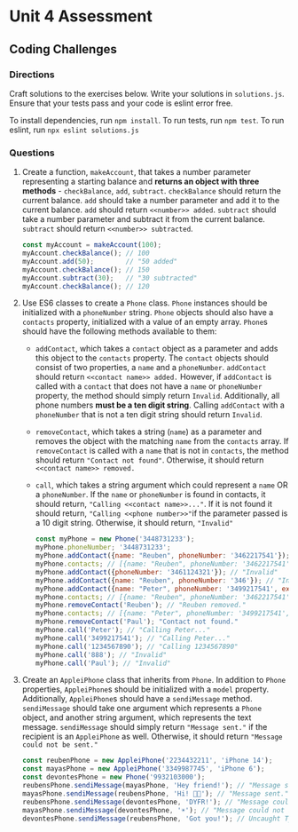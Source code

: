 # Unit 4 Assessment
## Coding Challenges

### Directions
Craft solutions to the exercises below. Write your solutions in `solutions.js`. Ensure that your tests pass and your code is eslint error free.

To install dependencies, run `npm install`.
To run tests, run `npm test`.
To run eslint, run `npx eslint solutions.js`

### Questions
1. Create a function, `makeAccount`, that takes a number parameter representing a starting balance and **returns an object with three methods** - `checkBalance`, `add`, `subtract`. `checkBalance` should return the current balance. `add` should take a number parameter and add it to the current balance. `add` should return `<<number>> added`. `subtract` should take a number parameter and subtract it from the current balance. `subtract` should return `<<number>> subtracted`.

      ```javascript
      const myAccount = makeAccount(100);
      myAccount.checkBalance(); // 100
      myAccount.add(50);        // "50 added"
      myAccount.checkBalance(); // 150 
      myAccount.subtract(30);   // "30 subtracted"
      myAccount.checkBalance(); // 120
      ```
      
2. Use ES6 classes to create a `Phone` class. `Phone` instances should be initialized with a `phoneNumber` string. `Phone` objects should also have a `contacts` property, initialized with a value of an empty array. `Phone`s should have the following methods available to them:
    * `addContact`, which takes a `contact` object as a parameter and adds this object to the `contacts` property. The `contact` objects should consist of two properties, a `name` and a `phoneNumber`. `addContact` should return `<<contact name>> added.` However, if `addContact` is called with a `contact` that does not have a `name` or `phoneNumber` property, the method should simply return `Invalid`. Additionally, all phone numbers **must be a ten digit string**. Calling `addContact` with a `phoneNumber` that is not a ten digit string should return `Invalid`. 
    * `removeContact`, which takes a string (`name`) as a parameter and removes the object with the matching `name` from the `contacts` array. If `removeContact` is called with a `name` that is not in `contacts`, the method should return `"Contact not found"`. Otherwise, it should return `<<contact name>> removed.` 
    * `call`, which takes a string argument which could represent a `name` OR a `phoneNumber`. If the `name` or `phoneNumber` is found in contacts, it should return, `"Calling <<contact name>>..."`. If it is not found it should return, `"Calling <<phone number>>"`if the parameter passed is a 10 digit string. Otherwise, it should return, `"Invalid"`

      ```javascript
      const myPhone = new Phone('3448731233');
      myPhone.phoneNumber; '3448731233';
      myPhone.addContact({name: "Reuben", phoneNumber: '3462217541'}); // "Reuben added."
      myPhone.contacts; // [{name: "Reuben", phoneNumber: '3462217541'}]
      myPhone.addContact({phoneNumber: '3461124321'}); // "Invalid"
      myPhone.addContact({name: "Reuben", phoneNumber: '346'}); // "Invalid"
      myPhone.addContact({name: "Peter", phoneNumber: '3499217541', extraData: 'is perfectly fine'}); // "Peter added."
      myPhone.contacts; // [{name: "Reuben", phoneNumber: '3462217541'}, {name: "Peter", phoneNumber: '3499217541', extraData: 'is perfectly fine'}]
      myPhone.removeContact('Reuben'); // "Reuben removed."
      myPhone.contacts; // [{name: "Peter", phoneNumber: '3499217541', extraData: 'is perfectly fine'}]
      myPhone.removeContact('Paul'); "Contact not found."
      myPhone.call('Peter'); // "Calling Peter..."
      myPhone.call('3499217541'); // "Calling Peter..."
      myPhone.call('1234567890'); // "Calling 1234567890"
      myPhone.call('888'); // "Invalid"
      myPhone.call('Paul'); // "Invalid"
      ```


3. Create an `AppleiPhone` class that inherits from `Phone`. In addition to `Phone` properties, `AppleiPhone`s should be initialized with a `model` property. Additionally, `AppleiPhone`s should have a `sendiMessage` method. `sendiMessage` should take one argument which represents a `Phone` object, and another string argument, which represents the text message. `sendiMessage` should simply return `"Message sent."` if the recipient is an `AppleiPhone` as well. Otherwise, it should return `"Message could not be sent."`

      ```javascript
      const reubenPhone = new AppleiPhone('2234432211', 'iPhone 14');
      const mayasPhone = new AppleiPhone('3349987745', 'iPhone 6');
      const devontesPhone = new Phone('9932103000');
      reubensPhone.sendiMessage(mayasPhone, 'Hey friend!'); // "Message sent."
      mayasPhone.sendiMessage(reubensPhone, 'Hi! 👋🏾'); // "Message sent."
      reubensPhone.sendiMessage(devontesPhone, 'DYFR!'); // "Message could not be sent."
      mayasPhone.sendiMessage(devontesPhone, '☀️'); // "Message could not be sent."
      devontesPhone.sendiMessage(reubensPhone, 'Got you!'); // Uncaught TypeError: devontesPhone.sendiMessage is not a function
      ```
